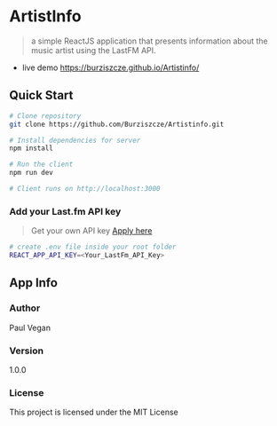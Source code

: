 # ArtistInfo

> a simple ReactJS application that presents information about the music artist using the LastFM API.

- live demo https://burziszcze.github.io/Artistinfo/

## Quick Start

```bash
# Clone repository
git clone https://github.com/Burziszcze/Artistinfo.git

# Install dependencies for server
npm install

# Run the client
npm run dev

# Client runs on http://localhost:3000
```

### Add your Last.fm API key

> Get your own API key [Apply here](https://www.last.fm/api/account/create)

```bash
# create .env file inside your root folder
REACT_APP_API_KEY=<Your_LastFm_API_Key>
```

## App Info

### Author

Paul Vegan

### Version

1.0.0

### License

This project is licensed under the MIT License
